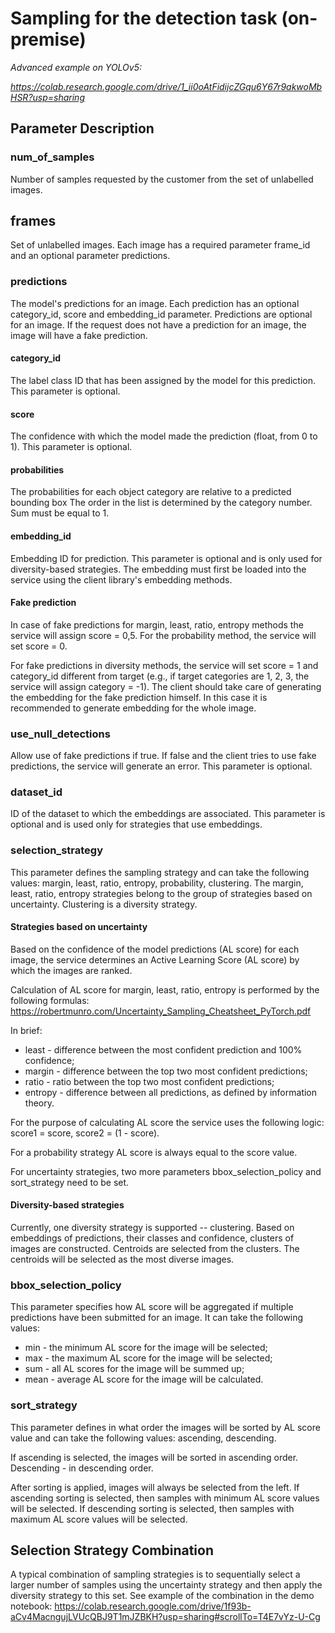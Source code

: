 # Sampling for the detection task (on-premise)

_*Advanced example on YOLOv5:*_

_https://colab.research.google.com/drive/1_ii0oAtFidijcZGqu6Y67r9akwoMbHSR?usp=sharing_

## Parameter Description

### num_of_samples

Number of samples requested by the customer from the set of unlabelled images.


## frames

Set of unlabelled images. Each image has a required parameter frame_id and an optional parameter predictions.

### predictions

The model's predictions for an image. Each prediction has an optional category_id, score and embedding_id parameter. Predictions are optional for an image. If the request does not have a prediction for an image, the image will have a fake prediction.

#### category_id

The label class ID that has been assigned by the model for this prediction.
This parameter is optional. 

#### score

The confidence with which the model made the prediction (float, from 0 to 1). This parameter is optional.

#### probabilities

The probabilities for each object category are relative to a predicted bounding box
The order in the list is determined by the category number. Sum must be equal to 1.

#### embedding_id

Embedding ID for prediction.  This parameter is optional and is only used for diversity-based strategies. The embedding must first be loaded into the service using the client library's embedding methods.

#### Fake prediction
In case of fake predictions for margin, least, ratio, entropy methods the service will assign score = 0,5. For the probability method, the service will set score = 0. 

For fake predictions in diversity methods, the service will set score = 1 and category_id different from target (e.g., if target categories are 1, 2, 3, the service will assign category =  -1).
The client should take care of generating the embedding for the fake prediction himself. In this case it is recommended to generate embedding for the whole image.
### use_null_detections

Allow use of fake predictions if true. If false and the client tries to use fake predictions, the service will generate an error. This parameter is optional. 

### dataset_id
ID of the dataset to which the embeddings are associated. This parameter is optional and is used only for strategies that use embeddings.

### selection_strategy

This parameter defines the sampling strategy and can take the following values: margin, least, ratio, entropy, probability, clustering. The margin, least, ratio, entropy strategies belong to the group of strategies based on uncertainty. Clustering is a diversity strategy.
#### Strategies based on uncertainty

Based on the confidence of the model predictions (AL score) for each image, the service determines an Active Learning Score (AL score) by which the images are ranked.

Calculation of AL score for margin, least, ratio, entropy is performed by the following formulas: https://robertmunro.com/Uncertainty_Sampling_Cheatsheet_PyTorch.pdf  

In brief:
* least - difference between the most confident prediction and 100% confidence;
* margin - difference between the top two most confident predictions;
* ratio  - ratio between the top two most confident predictions;
* entropy - difference between all predictions, as defined by information theory.

For the purpose of calculating AL score the service uses the following logic: score1 = score, score2 = (1 - score).

For a probability strategy AL score is always equal to the score value.

For uncertainty strategies, two more parameters bbox_selection_policy and sort_strategy need to be set.

#### Diversity-based strategies 

Currently, one diversity strategy is supported -- clustering. Based on embeddings of predictions, their classes and confidence, clusters of images are constructed. Centroids are selected from the clusters. The centroids will be selected as the most diverse images.

### bbox_selection_policy

This parameter specifies how AL score will be aggregated if multiple predictions have been submitted for an image. It can take the following values:
* min - the minimum AL score for the image will be selected;
* max - the maximum AL score for the image will be selected; 
* sum - all AL scores for the image will be summed up;
* mean - average AL score for the image will be calculated.

### sort_strategy

This parameter defines in what order the images will be sorted by AL score value and can take the following values: ascending, descending.

If ascending is selected, the images will be sorted in ascending order. Descending - in descending order.

After sorting is applied, images will always be selected from the left. If ascending sorting is selected, then samples with minimum AL score values will be selected. If descending sorting is selected, then samples with maximum AL score values will be selected.


## Selection Strategy Combination 

A typical combination of sampling strategies is to sequentially select a larger number of samples using the uncertainty strategy and then apply the diversity strategy to this set. See example of the combination in the demo notebook: https://colab.research.google.com/drive/1f93b-aCv4MacngujLVUcQBJ9T1mJZBKH?usp=sharing#scrollTo=T4E7vYz-U-Cg
